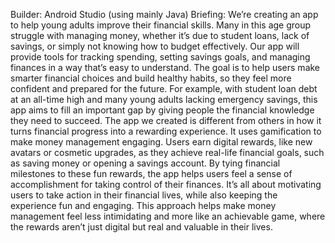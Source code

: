 Builder: Android Studio (using mainly Java)
Briefing:
We’re creating an app to help young adults improve their financial skills. Many in this age group struggle with managing money, whether it’s due to student loans, lack of savings, or simply not knowing how to budget effectively. Our app will provide tools for tracking spending, setting savings goals, and managing finances in a way that’s easy to understand. The goal is to help users make smarter financial choices and build healthy habits, so they feel more confident and prepared for the future. For example, with student loan debt at an all-time high and many young adults lacking emergency savings, this app aims to fill an important gap by giving people the financial knowledge they need to succeed.
The app we created is different from others in how it turns financial progress into a rewarding experience. It uses gamification to make money management engaging. Users earn digital rewards, like new avatars or cosmetic upgrades, as they achieve real-life financial goals, such as saving money or opening a savings account. By tying financial milestones to these fun rewards, the app helps users feel a sense of accomplishment for taking control of their finances. It’s all about motivating users to take action in their financial lives, while also keeping the experience fun and engaging. This approach helps make money management feel less intimidating and more like an achievable game, where the rewards aren’t just digital but real and valuable in their lives.
